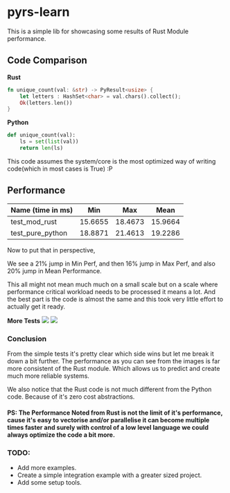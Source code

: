 # pyrs-learn
This is a simple lib for showcasing some results of Rust Module performance.

## Code Comparison

**Rust**

```rust
fn unique_count(val: &str) -> PyResult<usize> {
    let letters : HashSet<char> = val.chars().collect();
    Ok(letters.len())
}
```
**Python**
```python
def unique_count(val):
    ls = set(list(val))
    return len(ls)
```

This code assumes the system/core is the most optimized way of writing code(which in most cases is True) :P

## Performance

| Name (time in ms)  | Min      | Max      |  Mean    |  
|--------------------|----------|----------|----------|
| test_mod_rust      | 15.6655  | 18.4673  | 15.9664  |   
| test_pure_python   | 18.8871  | 21.4613  | 19.2286  |   


Now to put that in perspective, 

We see a 21% jump in Min Perf,
and then 16% jump in Max Perf,
and also 20% jump in Mean Performance.


This all might not mean much much on a small scale but on a scale where performance critical workload needs to be processed it means a lot.
And the best part is the code is almost the same and this took very little effort to actually get it ready.

**More Tests**
![](https://i.imgur.com/LDziV3p.png)
![](https://i.imgur.com/Gz0AVo6.png)

### Conclusion
From the simple tests it's pretty clear which side wins but let me break it down a bit further.
The performance as you can see from the images is far more consistent of the Rust module. Which allows us to predict and create much more reliable systems.

We also notice that the Rust code is not much different from the Python code. Because of it's zero cost abstractions.

#### PS: The Performance Noted from Rust is not the limit of it's performance, cause it's easy to vectorise and/or parallelise it can become multiple times faster and surely with control of a low level language we could always optimize the code a bit more.


### TODO:
- Add more examples.
- Create a simple integration example with a greater sized project.
- Add some setup tools.

